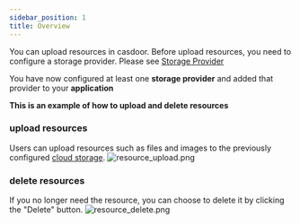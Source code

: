 ```yaml
---
sidebar_position: 1
title: Overview
---
```


You can upload resources in casdoor. Before upload resources, you need to configure a storage provider.
Please see [Storage Provider](/docs/provider/storage/storage)

You have now configured at least one **storage provider** and added that provider to your **application**

**This is an example of how to upload and delete resources**

### upload resources
Users can upload resources such as files and images to the previously configured [cloud storage](/docs/provider/storage/storage).
![resource_upload.png](/img/resources/resource_upload.png)
### delete resources
If you no longer need the resource, you can choose to delete it by clicking the "Delete" button.
![resource_delete.png](/img/resources/resource_delete.png)

